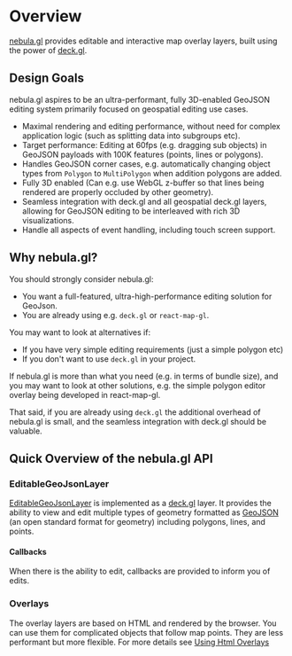 # Overview

[nebula.gl](https://nebula.gl) provides editable and interactive map overlay layers, built using the power of [deck.gl](https://uber.github.io/deck.gl).

## Design Goals

nebula.gl aspires to be an ultra-performant, fully 3D-enabled GeoJSON editing system primarily focused on geospatial editing use cases.

* Maximal rendering and editing performance, without need for complex application logic (such as splitting data into subgroups etc).
* Target performance: Editing at 60fps (e.g. dragging sub objects) in GeoJSON payloads with 100K features (points, lines or polygons).
* Handles GeoJSON corner cases, e.g. automatically changing object types from `Polygon` to `MultiPolygon` when addition polygons are added.
* Fully 3D enabled (Can e.g. use WebGL z-buffer so that lines being rendered are properly occluded by other geometry).
* Seamless integration with deck.gl and all geospatial deck.gl layers, allowing for GeoJSON editing to be interleaved with rich 3D visualizations.
* Handle all aspects of event handling, including touch screen support.

## Why nebula.gl?

You should strongly consider nebula.gl:

* You want a full-featured, ultra-high-performance editing solution for GeoJson.
* You are already using e.g. `deck.gl` or `react-map-gl`.

You may want to look at alternatives if:

* If you have very simple editing requirements (just a simple polygon etc)
* If you don't want to use `deck.gl` in your project.

If nebula.gl is more than what you need (e.g. in terms of bundle size), and you may want to look at other solutions, e.g. the simple polygon editor overlay being developed in react-map-gl.

That said, if you are already using `deck.gl` the additional overhead of nebula.gl is small, and the seamless integration with deck.gl should be valuable.

## Quick Overview of the nebula.gl API

### EditableGeoJsonLayer

[EditableGeoJsonLayer](/docs/api-reference/layers/editable-geojson-layer) is implemented as a [deck.gl](https://deck.gl) layer. It provides the ability to view and edit multiple types of geometry formatted as [GeoJSON](https://tools.ietf.org/html/rfc7946) (an open standard format for geometry) including polygons, lines, and points.

#### Callbacks

When there is the ability to edit, callbacks are provided to inform you of edits.

### Overlays

The overlay layers are based on HTML and rendered by the browser. You can use them
for complicated objects that follow map points. They are less performant
but more flexible. For more details see [Using Html Overlays](/docs/api-reference/overlays/html-overlay)
